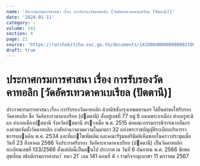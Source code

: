 ```yaml
---
name: 'ประกาศกรมการศาสนา เรื่อง การรับรองวัดคาทอลิก [วัดอัครเทวดาคาเบเรียล (ปัตตานี)]'
date: '2024-01-11'
category: ง
volume: 141
section: 4
page: 21
source: 'https://ratchakitcha.soc.go.th/documents/141D004N0000000002100.pdf'
draft: true
---
```


# ประกาศกรมการศาสนา เรื่อง การรับรองวัดคาทอลิก [วัดอัครเทวดาคาเบเรียล (ปัตตานี)]

ประกาศกรมการศาสนา เรื่อง การรับรองวัดคาทอลิก ด้วยมิซซังกรุงเทพมหานคร ได้ยื่นคําขอให้รับรองวัดคาทอลิก ชื่อ วัดอัครเทวดาคาเบรียล (ปตตานี) ตั้งอยู่เลขที่ 77 หมู่ 5 ถนนพระยาเมือง ตําบลรูสะมิแล อําเภอเมืองปตตานี จังหวัดปตตานี สรางเมื่อ พ.ศ. 2515 ต่อคณะกรรมการพิจารณากลั่นกรองคําขอจัดตั้งวัดคาทอลิก อาศัยอํานาจตามความในมาตรา 32 แห่งพระราชบัญญัติระเบียบบริหารราชการแผนดิน พ.ศ. 2534 และที่แกไขเพิ่มเติม และคณะรัฐมนตรีมีมติเห็นชอบในคราวประชุมเมื่อวันที่ 23 สิงหาคม 2566 จึงประกาศรับรอง วัดอัครเทวดาคาเบรียล (ปตตานี) เป็นวัดคาทอลิก ทะเบียนเลขที่ 133/2566 ตั้งแต่บัดนี้เป็นตนไป ประกาศ ณ วันที่ 6 กันยายน พ.ศ. 2566 ชัยพล สุขเอี่ยม อธิบดีกรมการศาสนา ้ หนา 21 ่ เลม 141 ตอนที่ 4 ง ราชกิจจานุเบกษา 11 มกราคม 2567
